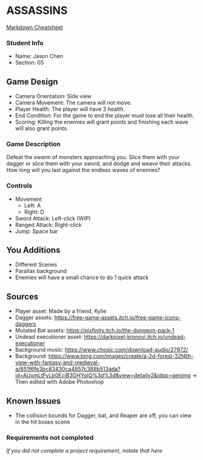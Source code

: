 # ASSASSINS

[Markdown Cheatsheet](https://github.com/adam-p/markdown-here/wiki/Markdown-Here-Cheatsheet)

### Student Info

-   Name: Jason Chen
-   Section: 05

## Game Design

-   Camera Orientation: Side view
-   Camera Movement: The camera will not move.
-   Player Health: The player will have 3 health.
-   End Condition: For the game to end the player must lose all their health.
-   Scoring: Killing the enemies will grant points and finishing each wave will also grant points.

### Game Description

Defeat the swarm of monsters approaching you. Slice them with your dagger or slice them with your sword, and dodge and weave their attacks. How long will you last against the endless waves of enemies?

### Controls

-   Movement
    -   Left: A
    -   Right: D
-   Sword Attack: Left-click (WIP)
-   Ranged Attack: Right-click
-   Jump: Space bar

## You Additions

- Different Scenes
- Parallax background
- Enemies will have a small chance to do 1 quick attack

## Sources

-   Player asset: Made by a friend, Kylie
-   Dagger assets: https://free-game-assets.itch.io/free-game-icons-daggers
-   Mutated Bat assets: https://pixfinity.itch.io/the-dungeon-pack-1
-   Undead executioner asset: https://darkpixel-kronovi.itch.io/undead-executioner
-   Background music: https://www.chosic.com/download-audio/27972/
-   Background: https://www.bing.com/images/create/a-2d-forest-32f4th-view-with-fantasy-and-medieval-a/651f6fe3bc83430ca4857c388b513ada?id=AUxmLtFyLb0EcjB3GHYolQ%3d%3d&view=detailv2&idpp=genimg
    -> Then edited with Adobe Photoshop

## Known Issues

- The collision bounds for Dagger, bat, and Reaper are off, you can view in the hit boxes scene

### Requirements not completed

_If you did not complete a project requirement, notate that here_

